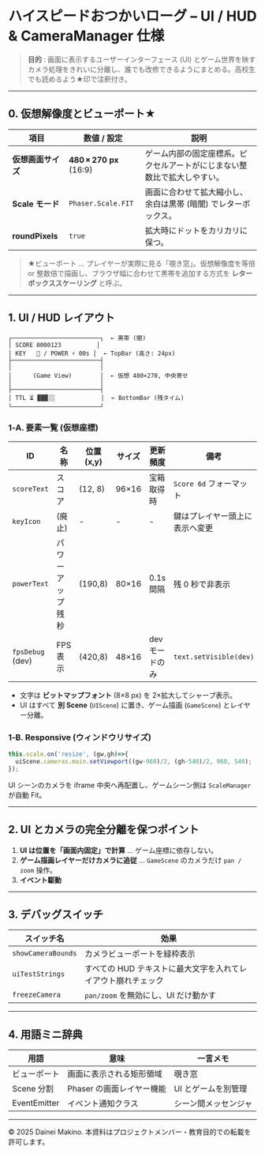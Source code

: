 # ハイスピードおつかいローグ – UI / HUD & CameraManager 仕様

> **目的** : 画面に表示するユーザーインターフェース (UI) とゲーム世界を映すカメラ処理をきれいに分離し、誰でも改修できるようにまとめる。高校生でも読めるよう★印で注釈付き。

---

## 0. 仮想解像度とビューポート★

| 項目                    | 数値 / 設定                 | 説明                                   |
| --------------------- | ----------------------- | ------------------------------------ |
| **仮想画面サイズ**           | **480 × 270 px** (16:9) | ゲーム内部の固定座標系。ピクセルアートがにじまない整数比で拡大しやすい。 |
| **Scale モード**         | `Phaser.Scale.FIT`      | 画面に合わせて拡大縮小し、余白は黒帯 (暗闇) でレターボックス。    |
| **roundPixels**       | `true`                  | 拡大時にドットをカリカリに保つ。                     |

> ★ビューポート … プレイヤーが実際に見る「覗き窓」。仮想解像度を等倍 or 整数倍で描画し、ブラウザ幅に合わせて黒帯を追加する方式を **レターボックススケーリング** と呼ぶ。

---

## 1. UI / HUD レイアウト

```
┌─────────────────────────┐  ← 黒帯 (闇)
│ SCORE 0000123          │
│ KEY   🔑 / POWER ⚡ 00s │  ← TopBar (高さ: 24px)
├─────────────────────────┤
│                         │
│      (Game View)        │  ← 仮想 480×270, 中央寄せ
│                         │
├─────────────────────────┤
│ TTL ⏳ ▓▓▓░░             │  ← BottomBar (残タイム)
└─────────────────────────┘
```

### 1‑A. 要素一覧 (仮想座標)

| ID               | 名称       | 位置 (x,y) | サイズ    | 更新頻度     | 備考                     |
| ---------------- | -------- | -------- | ------ | -------- | ---------------------- |
| `scoreText`      | スコア      | (12, 8)  | 96×16  | 宝箱取得時    | `Score 6d` フォーマット      |
| `keyIcon`        | (廃止)          | -        | -      | -          | 鍵はプレイヤー頭上に表示へ変更 |
| `powerText`      | パワーアップ残秒 | (190,8)  | 80×16  | 0.1s 間隔  | 残 0 秒で非表示              |
| `fpsDebug` (dev) | FPS 表示   | (420,8)  | 48×16  | devモードのみ | `text.setVisible(dev)` |

- 文字は **ビットマップフォント** (8×8 px) を 2×拡大してシャープ表示。
- UI はすべて **別 Scene** (`UIScene`) に置き、ゲーム描画 (`GameScene`) とレイヤー分離。

### 1‑B. Responsive (ウィンドウリサイズ)

```ts
this.scale.on('resize', (gw,gh)=>{
  uiScene.cameras.main.setViewport((gw-960)/2, (gh-540)/2, 960, 540);
});
```

UI シーンのカメラを iframe 中央へ再配置し、ゲームシーン側は `ScaleManager` が自動 Fit。

---



## 2. UI とカメラの完全分離を保つポイント

1. **UI は位置を「画面内固定」で計算** … ゲーム座標に依存しない。
2. **ゲーム描画レイヤーだけカメラに追従** … `GameScene` のカメラだけ `pan / zoom` 操作。
3. **イベント駆動**

---

## 3. デバッグスイッチ

| スイッチ名              | 効果                                |
| ------------------ | --------------------------------- |
| `showCameraBounds` | カメラビューポートを緑枠表示                    |
| `uiTestStrings`    | すべての HUD テキストに最大文字を入れてレイアウト崩れチェック |
| `freezeCamera`     | `pan/zoom` を無効にし、UI だけ動かす         |

---

## 4. 用語ミニ辞典

| 用語           | 意味               | 一言メモ        |
| ------------ | ---------------- | ----------- |
| ビューポート       | 画面に表示される矩形領域     | 覗き窓         |
| Scene 分割     | Phaser の画面レイヤー機能 | UI とゲームを別管理 |
| EventEmitter | イベント通知クラス        | シーン間メッセンジャ  |

---

© 2025 Dainei Makino. 本資料はプロジェクトメンバー・教育目的での転載を許可します。

